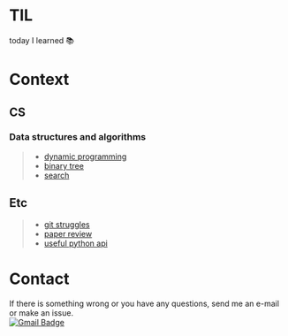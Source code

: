 TIL
=====================
today I learned :books:  

# Context
## CS
### Data structures and algorithms
>* [dynamic programming](https://github.com/mysunk/TIL/tree/master/ds-and-algorithms/DP.md)
>* [binary tree](https://github.com/mysunk/TIL/tree/master/ds-and-algorithms/Tree.md)
>* [search](https://github.com/mysunk/TIL/tree/master/ds-and-algorithms/search.md)

## Etc
>* [git struggles](https://github.com/mysunk/TIL/blob/master/etc/git-struggles.md)
>* [paper review](https://github.com/mysunk/TIL/blob/master/etc/paper-review.md)
>* [useful python api](https://github.com/mysunk/TIL/blob/master/etc/python-api.md)

# Contact
If there is something wrong or you have any questions, send me an e-mail or make an issue.  
[![Gmail Badge](https://img.shields.io/badge/-Gmail-d14836?style=flat-square&logo=Gmail&logoColor=white&link=mailto:pond9816@gmail.com)](mailto:pond9816@gmail.com)
